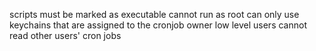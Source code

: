 scripts must be marked as executable
cannot run as root
can only use keychains that are assigned to the cronjob owner
low level users cannot read other users' cron jobs